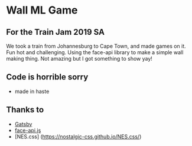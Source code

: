 # Wall ML Game

## For the Train Jam 2019 SA

We took a train from Johannesburg to Cape Town, and made games on it. Fun hot and challenging. 
Using the face-api library to make a simple wall making thing. Not amazing but I got something to show yay!

## Code is horrible sorry

- made in haste

## Thanks to

- [Gatsby](https://www.gatsbyjs.org/)
- [face-api.js]((https://github.com/justadudewhohacks/face-api.js/))
- [NES.css] (https://nostalgic-css.github.io/NES.css/)
